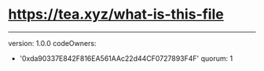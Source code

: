 # https://tea.xyz/what-is-this-file
---
version: 1.0.0
codeOwners:
  - '0xda90337E842F816EA561AAc22d44CF0727893F4F'
quorum: 1
